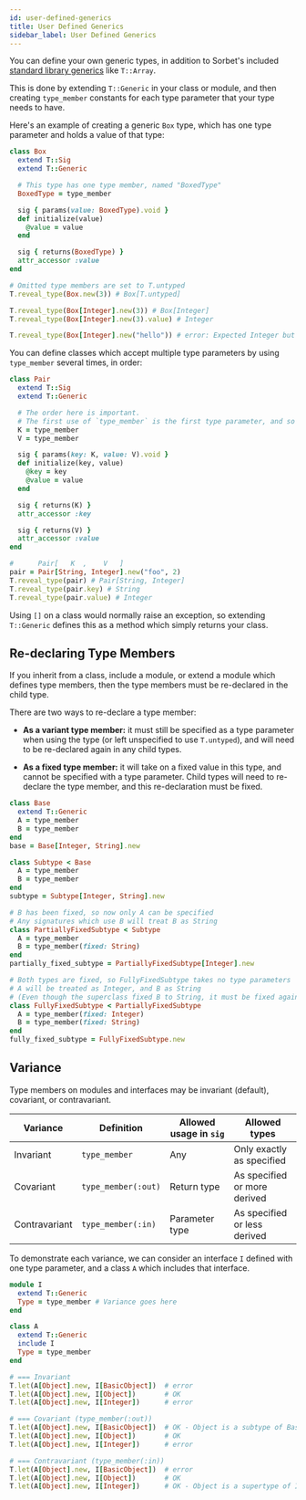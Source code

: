 ```yaml
---
id: user-defined-generics
title: User Defined Generics
sidebar_label: User Defined Generics
---
```


You can define your own generic types, in addition to Sorbet's included
[standard library generics](stdlib-generics.md) like `T::Array`.

This is done by extending `T::Generic` in your class or module, and then
creating `type_member` constants for each type parameter that your type needs to
have.

Here's an example of creating a generic `Box` type, which has one type parameter
and holds a value of that type:

```ruby
class Box
  extend T::Sig
  extend T::Generic

  # This type has one type member, named "BoxedType"
  BoxedType = type_member

  sig { params(value: BoxedType).void }
  def initialize(value)
    @value = value
  end

  sig { returns(BoxedType) }
  attr_accessor :value
end

# Omitted type members are set to T.untyped
T.reveal_type(Box.new(3)) # Box[T.untyped]

T.reveal_type(Box[Integer].new(3)) # Box[Integer]
T.reveal_type(Box[Integer].new(3).value) # Integer

T.reveal_type(Box[Integer].new("hello")) # error: Expected Integer but found String
```

You can define classes which accept multiple type parameters by using
`type_member` several times, in order:

```ruby
class Pair
  extend T::Sig
  extend T::Generic

  # The order here is important.
  # The first use of `type_member` is the first type parameter, and so on.
  K = type_member
  V = type_member

  sig { params(key: K, value: V).void }
  def initialize(key, value)
    @key = key
    @value = value
  end

  sig { returns(K) }
  attr_accessor :key

  sig { returns(V) }
  attr_accessor :value
end

#      Pair[   K  ,    V   ]
pair = Pair[String, Integer].new("foo", 2)
T.reveal_type(pair) # Pair[String, Integer]
T.reveal_type(pair.key) # String
T.reveal_type(pair.value) # Integer
```

Using `[]` on a class would normally raise an exception, so extending
`T::Generic` defines this as a method which simply returns your class.

## Re-declaring Type Members

If you inherit from a class, include a module, or extend a module which defines
type members, then the type members must be re-declared in the child type.

There are two ways to re-declare a type member:

- **As a variant type member:** it must still be specified as a type parameter
  when using the type (or left unspecified to use `T.untyped`), and will need to
  be re-declared again in any child types.

- **As a fixed type member:** it will take on a fixed value in this type, and
  cannot be specified with a type parameter. Child types will need to re-declare
  the type member, and this re-declaration must be fixed.

```ruby
class Base
  extend T::Generic
  A = type_member
  B = type_member
end
base = Base[Integer, String].new

class Subtype < Base
  A = type_member
  B = type_member
end
subtype = Subtype[Integer, String].new

# B has been fixed, so now only A can be specified
# Any signatures which use B will treat B as String
class PartiallyFixedSubtype < Subtype
  A = type_member
  B = type_member(fixed: String)
end
partially_fixed_subtype = PartiallyFixedSubtype[Integer].new

# Both types are fixed, so FullyFixedSubtype takes no type parameters
# A will be treated as Integer, and B as String
# (Even though the superclass fixed B to String, it must be fixed again)
class FullyFixedSubtype < PartiallyFixedSubtype
  A = type_member(fixed: Integer)
  B = type_member(fixed: String)
end
fully_fixed_subtype = FullyFixedSubtype.new
```

## Variance

Type members on modules and interfaces may be invariant (default), covariant, or
contravariant.

| Variance      | Definition          | Allowed usage in `sig` | Allowed types                |
| ------------- | ------------------- | ---------------------- | ---------------------------- |
| Invariant     | `type_member`       | Any                    | Only exactly as specified    |
| Covariant     | `type_member(:out)` | Return type            | As specified or more derived |
| Contravariant | `type_member(:in)`  | Parameter type         | As specified or less derived |

To demonstrate each variance, we can consider an interface `I` defined with one
type parameter, and a class `A` which includes that interface.

```ruby
module I
  extend T::Generic
  Type = type_member # Variance goes here
end

class A
  extend T::Generic
  include I
  Type = type_member
end

# === Invariant
T.let(A[Object].new, I[BasicObject])  # error
T.let(A[Object].new, I[Object])       # OK
T.let(A[Object].new, I[Integer])      # error

# === Covariant (type_member(:out))
T.let(A[Object].new, I[BasicObject])  # OK - Object is a subtype of BasicObject
T.let(A[Object].new, I[Object])       # OK
T.let(A[Object].new, I[Integer])      # error

# === Contravariant (type_member(:in))
T.let(A[Object].new, I[BasicObject])  # error
T.let(A[Object].new, I[Object])       # OK
T.let(A[Object].new, I[Integer])      # OK - Object is a supertype of Integer
```
